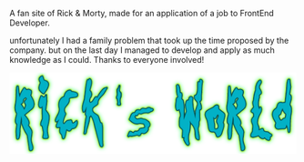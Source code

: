 A fan site of Rick & Morty, made for an application of a job to FrontEnd Developer.

unfortunately I had a family problem that took up the time proposed by the company. but on the last day I managed to develop and apply as much knowledge as I could. Thanks to everyone involved!



![Alt text](https://github.com/hhenriqu/Rick-s-World/blob/main/public/logo_ricks_world.png "Rick's World")
